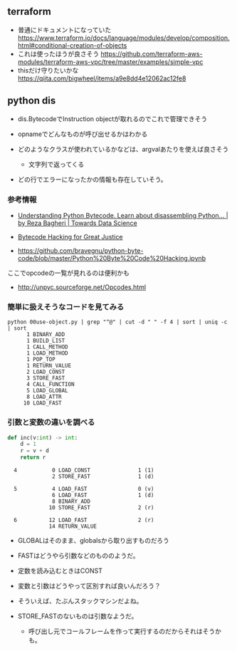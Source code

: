 ## terraform

- 普通にドキュメントになっていた https://www.terraform.io/docs/language/modules/develop/composition.html#conditional-creation-of-objects
- これは使ったほうが良さそう https://github.com/terraform-aws-modules/terraform-aws-vpc/tree/master/examples/simple-vpc
- thisだけ守りたいかな https://qiita.com/bigwheel/items/a9e8dd4e12062ac12fe8

## python dis

- dis.BytecodeでInstruction objectが取れるのでこれで管理できそう
- opnameでどんなものが呼び出せるかはわかる
- どのようなクラスが使われているかなどは、argvalあたりを使えば良さそう

  - 文字列で返ってくる

- どの行でエラーになったかの情報も存在していそう。

### 参考情報

- [Understanding Python Bytecode. Learn about disassembling Python… | by Reza Bagheri | Towards Data Science](https://towardsdatascience.com/understanding-python-bytecode-e7edaae8734d)
- [Bytecode Hacking for Great Justice](https://blog.fastforwardlabs.com/2015/04/23/bytecode-hacking-for-great-justice.html)

- https://github.com/bravegnu/python-byte-code/blob/master/Python%20Byte%20Code%20Hacking.ipynb

ここでopcodeの一覧が見れるのは便利かも

- http://unpyc.sourceforge.net/Opcodes.html

### 簡単に扱えそうなコードを見てみる

```
python 00use-object.py | grep "^@" | cut -d " " -f 4 | sort | uniq -c | sort
      1 BINARY_ADD
      1 BUILD_LIST
      1 CALL_METHOD
      1 LOAD_METHOD
      1 POP_TOP
      1 RETURN_VALUE
      2 LOAD_CONST
      3 STORE_FAST
      4 CALL_FUNCTION
      5 LOAD_GLOBAL
      8 LOAD_ATTR
     10 LOAD_FAST	
```

### 引数と変数の違いを調べる

```py
def inc(v:int) -> int:
    d = 1
    r = v + d
    return r
```

```
  4           0 LOAD_CONST               1 (1)
              2 STORE_FAST               1 (d)

  5           4 LOAD_FAST                0 (v)
              6 LOAD_FAST                1 (d)
              8 BINARY_ADD
             10 STORE_FAST               2 (r)

  6          12 LOAD_FAST                2 (r)
             14 RETURN_VALUE
```

- GLOBALはそのまま、globalsから取り出すものだろう
- FASTはどうやら引数などのもののようだ。
- 定数を読み込むときはCONST
- 変数と引数はどうやって区別すれば良いんだろう？
- そういえば、たぶんスタックマシンだよね。
- STORE_FASTのないものは引数なようだ。

  - 呼び出し元でコールフレームを作って実行するのだからそれはそうかも。